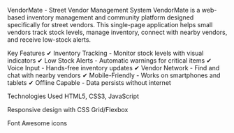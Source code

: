VendorMate - Street Vendor Management System
VendorMate is a web-based inventory management and community platform designed specifically for street vendors. This single-page application helps small vendors track stock levels, manage inventory, connect with nearby vendors, and receive low-stock alerts.

Key Features
✔ Inventory Tracking - Monitor stock levels with visual indicators
✔ Low Stock Alerts - Automatic warnings for critical items
✔ Voice Input - Hands-free inventory updates
✔ Vendor Network - Find and chat with nearby vendors
✔ Mobile-Friendly - Works on smartphones and tablets
✔ Offline Capable - Data persists without internet

Technologies Used
HTML5, CSS3, JavaScript

Responsive design with CSS Grid/Flexbox

Font Awesome icons
